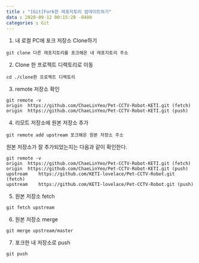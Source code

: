 ```yaml
---
title : "[Git]Fork한 레포지토리 업데이트하기"
data : 2020-09-12 00:15:28 -0400
categories : Git
---
```

1. 내 로컬 PC에 포크 저장소 Clone하기
```
git clone 다른 레포지토리를 포크해온 내 레포지토리 주소
```

2. Clone 한 프로젝트 디렉토리로 이동
```
cd ./clone한 프로젝트 디렉토리
```

3. remote 저장소 확인
```
git remote -v
origin	https://github.com/ChaeLinYeo/Pet-CCTV-Robot-KETI.git (fetch)
origin	https://github.com/ChaeLinYeo/Pet-CCTV-Robot-KETI.git (push)
```

4. 리모트 저장소에 원본 저장소 추가
```
git remote add upstream 포크해온 원본 저장소 주소
```
원본 저장소가 잘 추가되었는지는 다음과 같이 확인한다.<br>
```
git remote -v
origin	https://github.com/ChaeLinYeo/Pet-CCTV-Robot-KETI.git (fetch)
origin	https://github.com/ChaeLinYeo/Pet-CCTV-Robot-KETI.git (push)
upstream	https://github.com/KETI-lovelace/Pet-CCTV-Robot.git (fetch)
upstream	https://github.com/KETI-lovelace/Pet-CCTV-Robot.git (push)
```

5. 원본 저장소 fetch
```
git fetch upstream
```

6. 원본 저장소 merge
```
git merge upstream/master
```

7. 포크한 내 저장소로 push
```
git push
```